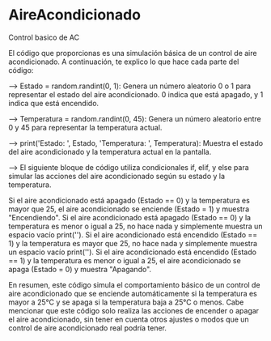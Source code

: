 # AireAcondicionado
Control basico de AC


El código que proporcionas es una simulación básica de un control de aire acondicionado. A continuación, te explico lo que hace cada parte del código:

--> Estado = random.randint(0, 1): Genera un número aleatorio 0 o 1 para representar el estado del aire acondicionado. 0 indica que está apagado, y 1 indica que está encendido.

--> Temperatura = random.randint(0, 45): Genera un número aleatorio entre 0 y 45 para representar la temperatura actual.

--> print('Estado: ', Estado, 'Temperatura: ', Temperatura): Muestra el estado del aire acondicionado y la temperatura actual en la pantalla.

--> El siguiente bloque de código utiliza condicionales if, elif, y else para simular las acciones del aire acondicionado según su estado y la temperatura.

Si el aire acondicionado está apagado (Estado == 0) y la temperatura es mayor que 25, el aire acondicionado se enciende (Estado = 1) y muestra "Encendiendo".
Si el aire acondicionado está apagado (Estado == 0) y la temperatura es menor o igual a 25, no hace nada y simplemente muestra un espacio vacío print('').
Si el aire acondicionado está encendido (Estado == 1) y la temperatura es mayor que 25, no hace nada y simplemente muestra un espacio vacío print('').
Si el aire acondicionado está encendido (Estado == 1) y la temperatura es menor o igual a 25, el aire acondicionado se apaga (Estado = 0) y muestra "Apagando".

En resumen, este código simula el comportamiento básico de un control de aire acondicionado que se enciende automáticamente si la temperatura es mayor a 25°C y se apaga si la temperatura baja a 25°C o menos. Cabe mencionar que este código solo realiza las acciones de encender o apagar el aire acondicionado, sin tener en cuenta otros ajustes o modos que un control de aire acondicionado real podría tener.
